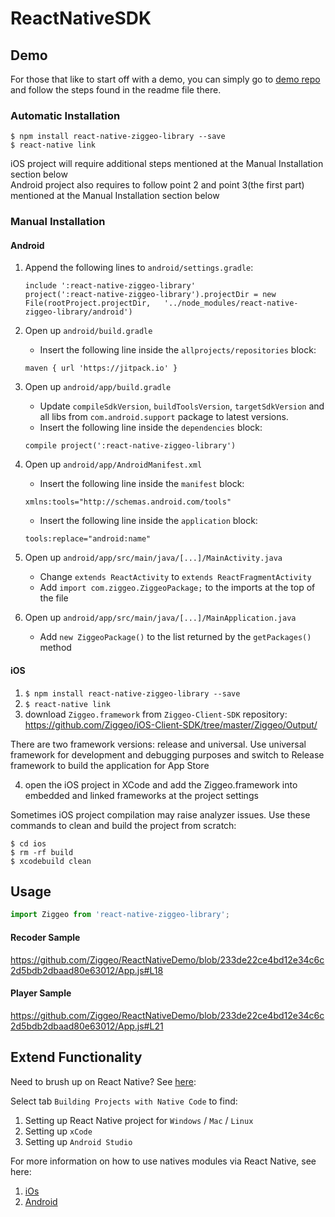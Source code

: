 # ReactNativeSDK

## Demo
For those that like to start off with a demo, you can simply go to [demo repo](https://github.com/Ziggeo/ReactNativeDemo) and follow the steps found in the readme file there.

### Automatic Installation
```
$ npm install react-native-ziggeo-library --save
$ react-native link
```

iOS project will require additional steps mentioned at the Manual Installation section below   
Android project also requires to follow point 2 and point 3(the first part) mentioned at the Manual Installation section below

### Manual Installation
#### Android
1. Append the following lines to `android/settings.gradle`:
  	```
  	include ':react-native-ziggeo-library'
  	project(':react-native-ziggeo-library').projectDir = new File(rootProject.projectDir, 	'../node_modules/react-native-ziggeo-library/android')
  	```

2. Open up `android/build.gradle`
	- Insert the following line inside the `allprojects/repositories` block:
	```
	maven { url 'https://jitpack.io' }
	```
  	
3. Open up `android/app/build.gradle`  
	- Update `compileSdkVersion`, `buildToolsVersion`, `targetSdkVersion` and all libs from `com.android.support` package to latest versions.  
	- Insert the following line inside the `dependencies` block:  
	```
	compile project(':react-native-ziggeo-library')
	```

4. Open up `android/app/AndroidManifest.xml` 
	- Insert the following line inside the `manifest` block:
	```
	xmlns:tools="http://schemas.android.com/tools"
	```
	- Insert the following line inside the `application` block:
	```
	tools:replace="android:name"
	```

5. Open up `android/app/src/main/java/[...]/MainActivity.java`
  	- Change `extends ReactActivity` to `extends ReactFragmentActivity`
  	- Add `import com.ziggeo.ZiggeoPackage;` to the imports at the top of the file

6. Open up `android/app/src/main/java/[...]/MainApplication.java`
  	- Add `new ZiggeoPackage()` to the list returned by the `getPackages()` method

#### iOS
1. `$ npm install react-native-ziggeo-library --save`
2. `$ react-native link`
3. download `Ziggeo.framework` from `Ziggeo-Client-SDK` repository: https://github.com/Ziggeo/iOS-Client-SDK/tree/master/Ziggeo/Output/

There are two framework versions: release and universal. Use universal framework for development and debugging purposes and switch to Release framework to build the application for App Store

4. open the iOS project in XCode and add the Ziggeo.framework into embedded and linked frameworks at the project settings

Sometimes iOS project compilation may raise analyzer issues. Use these commands to clean and build the project from scratch:
```
$ cd ios
$ rm -rf build
$ xcodebuild clean
```

## Usage
```javascript
import Ziggeo from 'react-native-ziggeo-library';
```
#### Recoder Sample
https://github.com/Ziggeo/ReactNativeDemo/blob/233de22ce4bd12e34c6c2d5bdb2dbaad80e63012/App.js#L18

#### Player Sample
https://github.com/Ziggeo/ReactNativeDemo/blob/233de22ce4bd12e34c6c2d5bdb2dbaad80e63012/App.js#L21

## Extend Functionality
Need to brush up on React Native? See [here](https://facebook.github.io/react-native/docs/getting-started.html):

Select tab `Building Projects with Native Code` to find:
1. Setting up React Native project for `Windows` / `Mac` / `Linux`
2. Setting up `xCode`
3. Setting up `Android Studio`

For more information on how to use natives modules via React Native, see here:
1. [iOs](https://facebook.github.io/react-native/docs/native-modules-ios.html)
2. [Android](https://facebook.github.io/react-native/docs/native-modules-android.html)
